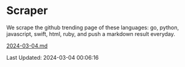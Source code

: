 # Scraper

We scrape the github trending page of these languages: go, python, javascript, swift, html, ruby, and push a markdown result everyday.

[2024-03-04.md](https://github.com/henson/Scraper/blob/master/2024-03-04.md)

Last Updated: 2024-03-04 00:06:16